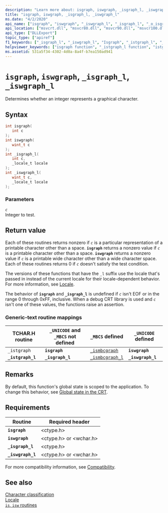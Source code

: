 ```yaml
---
description: "Learn more about: isgraph, iswgraph, _isgraph_l, _iswgraph_l"
title: "isgraph, iswgraph, _isgraph_l, _iswgraph_l"
ms.date: "4/2/2020"
api_name: ["isgraph", "iswgraph", "_iswgraph_l", "_isgraph_l", "_o_isgraph", "_o_iswgraph"]
api_location: ["msvcrt.dll", "msvcr80.dll", "msvcr90.dll", "msvcr100.dll", "msvcr100_clr0400.dll", "msvcr110.dll", "msvcr110_clr0400.dll", "msvcr120.dll", "msvcr120_clr0400.dll", "ucrtbase.dll", "api-ms-win-crt-string-l1-1-0.dll"]
api_type: ["DLLExport"]
topic_type: ["apiref"]
f1_keywords: ["_isgraph_l", "_iswgraph_l", "Isgraph", "_istgraph_l", "_istgraph", "iswgraph"]
helpviewer_keywords: ["isgraph function", "_istgraph_l function", "istgraph function", "_isgraph_l function", "iswgraph function", "_iswgraph_l function", "_istgraph function", "_ismbcgraph_l function"]
ms.assetid: 531a5f34-4302-4d0a-8a4f-b7ea150ad941
---
```

# `isgraph`, `iswgraph`, `_isgraph_l`, `_iswgraph_l`

Determines whether an integer represents a graphical character.

## Syntax

```C
int isgraph(
   int c
);
int iswgraph(
   wint_t c
);
int _isgraph_l(
   int c,
   _locale_t locale
);
int _iswgraph_l(
   wint_t c,
   _locale_t locale
);
```

### Parameters

*`c`*\
Integer to test.

## Return value

Each of these routines returns nonzero if *`c`* is a particular representation of a printable character other than a space. **`isgraph`** returns a nonzero value if *`c`* is a printable character other than a space. **`iswgraph`** returns a nonzero value if *`c`* is a printable wide character other than a wide character space. Each of these routines returns 0 if *`c`* doesn't satisfy the test condition.

The versions of these functions that have the `_l` suffix use the locale that's passed in instead of the current locale for their locale-dependent behavior. For more information, see [Locale](../locale.md).

The behavior of **`isgraph`** and **`_isgraph_l`** is undefined if *`c`* isn't EOF or in the range 0 through 0xFF, inclusive. When a debug CRT library is used and *`c`* isn't one of these values, the functions raise an assertion.

### Generic-text routine mappings

| TCHAR.H routine | `_UNICODE` and `_MBCS` not defined | `_MBCS` defined | `_UNICODE` defined |
|---|---|---|---|
| `_istgraph` | **`isgraph`** | [`_ismbcgraph`](ismbcgraph-functions.md) | **`iswgraph`** |
| **`_istgraph_l`** | **`_isgraph_l`** | [`_ismbcgraph_l`](ismbcgraph-functions.md) | **`_iswgraph_l`** |

## Remarks

By default, this function's global state is scoped to the application. To change this behavior, see [Global state in the CRT](../global-state.md).

## Requirements

| Routine | Required header |
|---|---|
| **`isgraph`** | \<ctype.h> |
| **`iswgraph`** | \<ctype.h> or \<wchar.h> |
| **`_isgraph_l`** | \<ctype.h> |
| **`_iswgraph_l`** | \<ctype.h> or \<wchar.h> |

For more compatibility information, see [Compatibility](../compatibility.md).

## See also

[Character classification](../character-classification.md)\
[Locale](../locale.md)\
[`is`, `isw` routines](../is-isw-routines.md)
